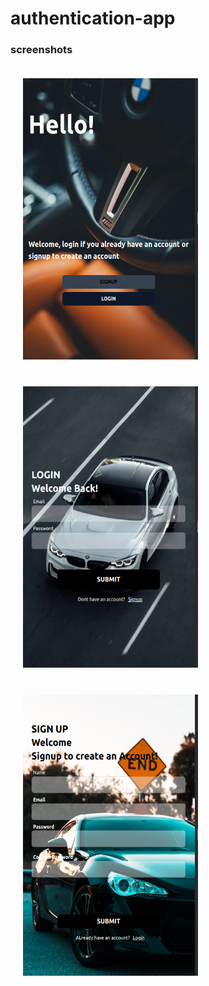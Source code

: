 
# authentication-app

### screenshots
<p allign="center">
<img src="screenshots/homepage.png" alt="hompage" style="padding: 20px" width="280" height='450px'>
<img src="screenshots/login.png" alt="login" style="padding: 20px"width="280" height='450px'>
<img src="screenshots/signup.png" alt="signup" style="padding: 20px" width="280" height='450px'>
</p>
